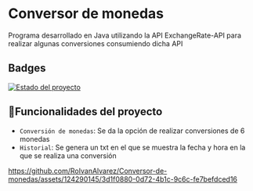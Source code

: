 # Conversor de monedas

Programa desarrollado en Java utilizando la API ExchangeRate-API para realizar algunas conversiones consumiendo dicha API

## Badges

[![ Estado del proyecto](https://img.shields.io/badge/STATUS-TERMINADO-green)](https://choosealicense.com/licenses/mit/)

## :hammer:Funcionalidades del proyecto

- `Conversión de monedas`: Se da la opción de realizar conversiones de 6 monedas
- `Historial`: Se genera un txt en el que se muestra la fecha y hora en la que se realiza una conversión

https://github.com/RoIvanAlvarez/Conversor-de-monedas/assets/124290145/3d1f0880-0d72-4b1c-9c6c-fe7befdced16

